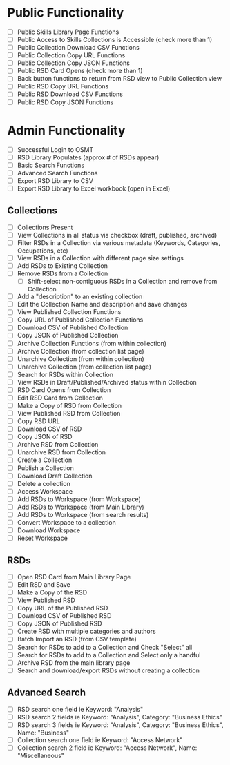 # Public Functionality
- [ ] Public Skills Library Page Functions
- [ ] Public Access to Skills Collections is Accessible (check more than 1)
- [ ] Public Collection Download CSV Functions
- [ ] Public Collection Copy URL Functions
- [ ] Public Collection Copy JSON Functions
- [ ] Public RSD Card Opens (check more than 1)
- [ ] Back button functions to return from RSD view to Public Collection view
- [ ] Public RSD Copy URL Functions
- [ ] Public RSD Download CSV Functions
- [ ] Public RSD Copy JSON Functions

# Admin Functionality
- [ ] Successful Login to OSMT
- [ ] RSD Library Populates (approx # of RSDs appear)
- [ ] Basic Search Functions
- [ ] Advanced Search Functions
- [ ] Export RSD Library to CSV
- [ ] Export RSD Library to Excel workbook (open in Excel)

## Collections
- [ ] Collections Present
- [ ] View Collections in all status via checkbox (draft, published, archived)
- [ ] Filter RSDs in a Collection via various metadata (Keywords, Categories, Occupations, etc)
- [ ] View RSDs in a Collection with different page size settings
- [ ] Add RSDs to Existing Collection
- [ ] Remove RSDs from a Collection
  - [ ] Shift-select non-contiguous RSDs in a Collection and remove from Collection
- [ ] Add a "description" to an existing collection
- [ ] Edit the Collection Name and description and save changes
- [ ] View Published Collection Functions
- [ ] Copy URL of Published Collection Functions
- [ ] Download CSV of Published Collection
- [ ] Copy JSON of Published Collection
- [ ] Archive Collection Functions (from within collection)
- [ ] Archive Collection (from collection list page)
- [ ] Unarchive Collection (from within collection)
- [ ] Unarchive Collection (from collection list page)
- [ ] Search for RSDs within Collection
- [ ] View RSDs in Draft/Published/Archived status within Collection
- [ ] RSD Card Opens from Collection
- [ ] Edit RSD Card from Collection
- [ ] Make a Copy of RSD from Collection
- [ ] View Published RSD from Collection
- [ ] Copy RSD URL
- [ ] Download CSV of RSD
- [ ] Copy JSON of RSD
- [ ] Archive RSD from Collection
- [ ] Unarchive RSD from Collection
- [ ] Create a Collection
- [ ] Publish a Collection
- [ ] Download Draft Collection
- [ ] Delete a collection
- [ ] Access Workspace
- [ ] Add RSDs to Workspace (from Workspace)
- [ ] Add RSDs to Workspace (from Main Library)
- [ ] Add RSDs to Workspace (from search results)
- [ ] Convert Workspace to a collection
- [ ] Download Workspace
- [ ] Reset Workspace

## RSDs
- [ ] Open RSD Card from Main Library Page
- [ ] Edit RSD and Save
- [ ] Make a Copy of the RSD
- [ ] View Published RSD
- [ ] Copy URL of the Published RSD
- [ ] Download CSV of Published RSD
- [ ] Copy JSON of Published RSD
- [ ] Create RSD with multiple categories and authors
- [ ] Batch Import an RSD (from CSV template)
- [ ] Search for RSDs to add to a Collection and Check "Select" all
- [ ] Search for RSDs to add to a Collection and Select only a handful
- [ ] Archive RSD from the main library page
- [ ] Search and download/export RSDs without creating a collection

## Advanced Search
- [ ] RSD search one field ie Keyword: "Analysis" 
- [ ] RSD search 2 fields ie Keyword: "Analysis", Category: "Business Ethics"
- [ ] RSD search 3 fields ie Keyword: "Analysis", Category: "Business Ethics", Name: "Business"
- [ ] Collection search one field ie Keyword: "Access Network"
- [ ] Collection search 2 field ie Keyword: "Access Network", Name: "Miscellaneous"
